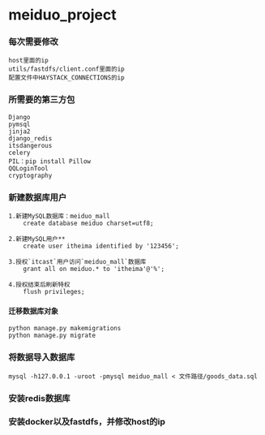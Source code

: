 # meiduo_project

### 每次需要修改
    host里面的ip
    utils/fastdfs/client.conf里面的ip
    配置文件中HAYSTACK_CONNECTIONS的ip

### 所需要的第三方包
    Django
    pymsql
    jinja2
    django_redis
    itsdangerous
    celery
    PIL：pip install Pillow
    QQLoginTool
    cryptography

### 新建数据库用户
    1.新建MySQL数据库：meiduo_mall
        create database meiduo charset=utf8;

    2.新建MySQL用户**
        create user itheima identified by '123456';

    3.授权`itcast`用户访问`meiduo_mall`数据库
        grant all on meiduo.* to 'itheima'@'%';

    4.授权结束后刷新特权
        flush privileges;

#### 迁移数据库对象
    python manage.py makemigrations
    python manage.py migrate

### 将数据导入数据库
    mysql -h127.0.0.1 -uroot -pmysql meiduo_mall < 文件路径/goods_data.sql

### 安装redis数据库

### 安装docker以及fastdfs，并修改host的ip